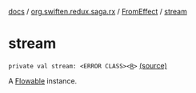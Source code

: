 [docs](../../index.md) / [org.swiften.redux.saga.rx](../index.md) / [FromEffect](index.md) / [stream](./stream.md)

# stream

`private val stream: <ERROR CLASS><`[`R`](index.md#R)`>` [(source)](https://github.com/protoman92/KotlinRedux/tree/master/common/common-rx-saga/src/main/kotlin/org/swiften/redux/saga/rx/FromEffect.kt#L20)

A [Flowable](#) instance.

